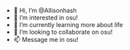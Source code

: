 - 👋 Hi, I’m @Allisonhash
- 👀 I’m interested in osu!
- 🌱 I’m currently learning more about life
- 💞️ I’m looking to collaborate on osu!
- 📫 Message me in osu!

<!---
Allisonhash/Allisonhash is a ✨ special ✨ repository because its `README.md` (this file) appears on your GitHub profile.
You can click the Preview link to take a look at your changes.
--->
